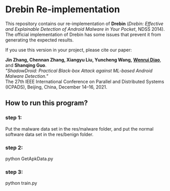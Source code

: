 # Drebin Re-implementation

This repository contains our re-implementation of **Drebin** (*Drebin: Effective and Explainable Detection of Android Malware in Your Pocket*, NDSS 2014). The official implementation of Drebin has some issues that prevent it from generating the expected results.

If you use this version in your project, please cite our paper:

**Jin Zhang, Chennan Zhang, Xiangyu Liu, Yuncheng Wang,** [**Wenrui Diao**](https://diaowenrui.github.io/), and **Shanqing Guo**.  
*"ShadowDroid: Practical Black-box Attack against ML-based Android Malware Detection."*  
The 27th IEEE International Conference on Parallel and Distributed Systems (ICPADS), Beijing, China, December 14–16, 2021.

## How to run this program?
### step 1:
Put the malware data set in the res/malware folder, and put the normal software data set in the res/benign folder.
### step 2:
python GetApkData.py
### step 3:
python train.py
